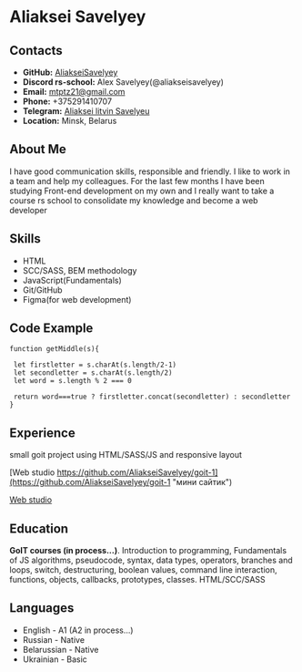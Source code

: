 # Aliaksei Savelyey

## Contacts
* **GitHub:** [AliakseiSavelyey](https://github.com/AliakseiSavelyey "GitHub")
* **Discord rs-school:** Alex Savelyey(@aliakseisavelyey) 
* **Email:** mtptz21@gmail.com
* **Phone:** +375291410707
* **Telegram:** [Aliaksei litvin Savelyeu](https://t.me/Gidden "телеграмм")
* **Location:** Minsk, Belarus

## About Me
I have good communication skills, responsible and friendly. I like to work in a team and help my colleagues.
For the last few months I have been studying Front-end development on my own and I really want to take a course rs school to consolidate my knowledge and become a web developer

## Skills
* HTML
* SCC/SASS, BEM methodology 
* JavaScript(Fundamentals)
* Git/GitHub
* Figma(for web development)

## Code Example
```
function getMiddle(s){

 let firstletter = s.charAt(s.length/2-1)
 let secondletter = s.charAt(s.length/2)
 let word = s.length % 2 === 0
 
 return word===true ? firstletter.concat(secondletter) : secondletter
}
```
## Experience
small goit project using HTML/SASS/JS and responsive layout

[Web studio https://github.com/AliakseiSavelyey/goit-1](https://github.com/AliakseiSavelyey/goit-1 "мини сайтик")

[Web studio](https://aliakseisavelyey.github.io/goit-1/ "мини сайтик")

## Education
**GoIT courses (in process...)**. Introduction to programming, Fundamentals of JS algorithms, pseudocode, syntax, data types, operators, branches and loops, switch, destructuring, boolean values, command line interaction, functions, objects, callbacks, prototypes, classes. HTML/SCC/SASS

## Languages
* English - A1 (A2 in process…)
* Russian - Native
* Belarussian - Native
* Ukrainian - Basic
